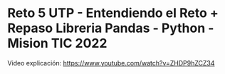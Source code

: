 # Reto 5 UTP - Entendiendo el Reto + Repaso Libreria Pandas - Python - Mision TIC 2022

Video explicación: https://www.youtube.com/watch?v=ZHDP9hZCZ34
